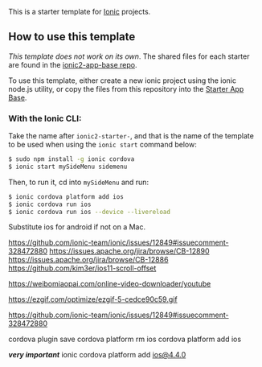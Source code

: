 This is a starter template for [Ionic](http://ionicframework.com/docs/) projects.

## How to use this template

*This template does not work on its own*. The shared files for each starter are found in the [ionic2-app-base repo](https://github.com/ionic-team/ionic2-app-base).

To use this template, either create a new ionic project using the ionic node.js utility, or copy the files from this repository into the [Starter App Base](https://github.com/ionic-team/ionic2-app-base).

### With the Ionic CLI:

Take the name after `ionic2-starter-`, and that is the name of the template to be used when using the `ionic start` command below:

```bash
$ sudo npm install -g ionic cordova
$ ionic start mySideMenu sidemenu
```

Then, to run it, cd into `mySideMenu` and run:

```bash
$ ionic cordova platform add ios
$ ionic cordova run ios
$ ionic cordova run ios --device --livereload
```

Substitute ios for android if not on a Mac.

https://github.com/ionic-team/ionic/issues/12849#issuecomment-328472880
https://issues.apache.org/jira/browse/CB-12890
https://issues.apache.org/jira/browse/CB-12886
https://github.com/kim3er/ios11-scroll-offset

https://weibomiaopai.com/online-video-downloader/youtube

https://ezgif.com/optimize/ezgif-5-cedce90c59.gif

https://github.com/ionic-team/ionic/issues/12849#issuecomment-328472880

cordova plugin save
	cordova platform rm ios
	cordova platform add ios

***very important***
ionic cordova platform add ios@4.4.0